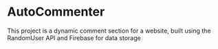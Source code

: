 # AutoCommenter
This project is a dynamic comment section for a website, built using the RandomUser API and Firebase for data storage
